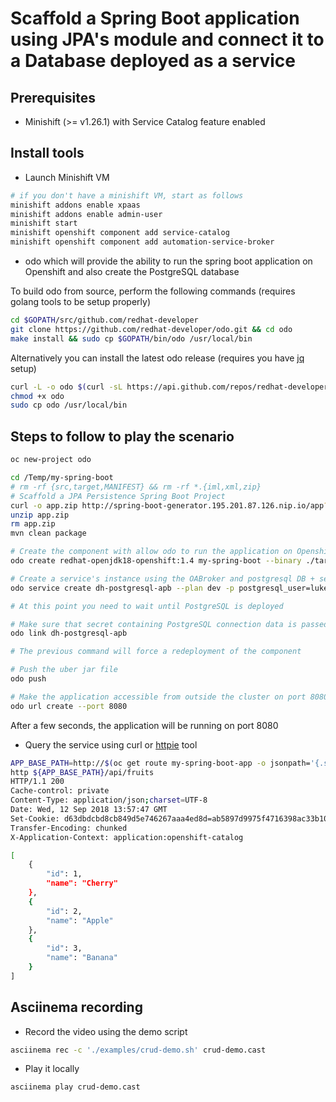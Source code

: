 # Scaffold a Spring Boot application using JPA's module and connect it to a Database deployed as a service

## Prerequisites

- Minishift (>= v1.26.1) with Service Catalog feature enabled

## Install tools

- Launch Minishift VM

```bash
# if you don't have a minishift VM, start as follows
minishift addons enable xpaas
minishift addons enable admin-user
minishift start
minishift openshift component add service-catalog
minishift openshift component add automation-service-broker
```

- odo which will provide the ability to run the spring boot application on Openshift and also create the PostgreSQL database

To build odo from source, perform the following commands (requires golang tools to be setup properly)

```bash
cd $GOPATH/src/github.com/redhat-developer
git clone https://github.com/redhat-developer/odo.git && cd odo
make install && sudo cp $GOPATH/bin/odo /usr/local/bin
```

Alternatively you can install the latest odo release (requires you have [jq](https://stedolan.github.io/jq/) setup)

```bash
curl -L -o odo $(curl -sL https://api.github.com/repos/redhat-developer/odo/releases/latest | jq -r '.assets[].browser_download_url' | grep 'odo-linux-amd64$') # use odo-darwin-64 for Mac
chmod +x odo
sudo cp odo /usr/local/bin
```

## Steps to follow to play the scenario

```bash
oc new-project odo

cd /Temp/my-spring-boot
# rm -rf {src,target,MANIFEST} && rm -rf *.{iml,xml,zip}
# Scaffold a JPA Persistence Spring Boot Project
curl -o app.zip http://spring-boot-generator.195.201.87.126.nip.io/app?template=crud
unzip app.zip
rm app.zip
mvn clean package

# Create the component with allow odo to run the application on Openshift
odo create redhat-openjdk18-openshift:1.4 my-spring-boot --binary ./target/demo-0.0.1-SNAPSHOT.jar --env SPRING_PROFILES_ACTIVE=openshift-catalog

# Create a service's instance using the OABroker and postgresql DB + secret. Next bind/link the secret to the DC and restart it
odo service create dh-postgresql-apb --plan dev -p postgresql_user=luke -p postgresql_password=secret -p postgresql_database=my_data -p postgresql_version=9.6

# At this point you need to wait until PostgreSQL is deployed

# Make sure that secret containing PostgreSQL connection data is passed to the container that will run the spring boot application
odo link dh-postgresql-apb

# The previous command will force a redeployment of the component

# Push the uber jar file
odo push

# Make the application accessible from outside the cluster on port 8080
odo url create --port 8080
```

After a few seconds, the application will be running on port 8080

- Query the service using curl or [httpie](https://httpie.org/doc) tool

```bash
APP_BASE_PATH=http://$(oc get route my-spring-boot-app -o jsonpath='{.spec.host}')
http ${APP_BASE_PATH}/api/fruits
HTTP/1.1 200 
Cache-control: private
Content-Type: application/json;charset=UTF-8
Date: Wed, 12 Sep 2018 13:57:47 GMT
Set-Cookie: d63dbdcbd8cb849d5e746267aaa4ed8d=ab5897d9975f4716398ac33b10f3c13d; path=/; HttpOnly
Transfer-Encoding: chunked
X-Application-Context: application:openshift-catalog

[
    {
        "id": 1,
        "name": "Cherry"
    },
    {
        "id": 2,
        "name": "Apple"
    },
    {
        "id": 3,
        "name": "Banana"
    }
]
```

## Asciinema recording

- Record the video using the demo script
```bash
asciinema rec -c './examples/crud-demo.sh' crud-demo.cast
```

- Play it locally

```bash
asciinema play crud-demo.cast
```



